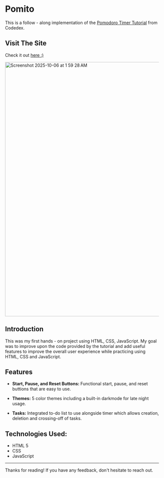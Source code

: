 # Pomito

This is a follow - along implementation of the [Pomodoro Timer Tutorial](https://www.codedex.io/projects/build-a-pomodoro-app-with-html-css-js) from Codedex. 

## Visit The Site

Check it out [here :)](https://pomito-opal.vercel.app/)

<img width="1451" height="829" alt="Screenshot 2025-10-06 at 1 59 28 AM" src="https://github.com/user-attachments/assets/7b01282c-71ed-4ef7-8d84-5ea536009cae">



## Introduction

This was my first hands - on project using HTML, CSS, JavaScript. My goal was to improve upon the code provided by the tutorial and add useful features to improve the overall user experience while practicing using HTML, CSS and JavaScript.

## Features

- **Start, Pause, and Reset Buttons:** Functional start, pause, and reset buttions that are easy to use.
  
- **Themes:** 5 color themes including a built-in darkmode for late night usage.

- **Tasks:** Integrated to-do list to use alongside timer which allows creation, deletion and crossing-off of tasks.


## Technologies Used:

- HTML 5
- CSS
- JavaScript

---

Thanks for reading! If you have any feedback, don't hesitate to reach out.
